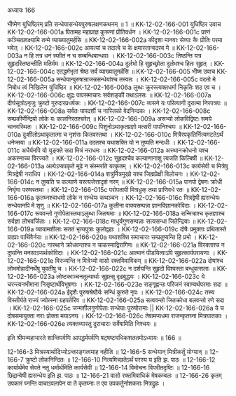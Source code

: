 अध्यायः 166

भीष्मेण युधिष्ठिरम् प्रति सन्धेयासन्धेयपुरुषलक्षणकथनम् ॥ 1 ॥
KK-12-02-166-001	युधिष्ठिर उवाच 
KK-12-02-166-001a	पितामह महाप्राज्ञ कुरूणां प्रीतिवर्धन ।
KK-12-02-166-001c	प्रश्नं कञ्चित्प्रवक्ष्यामि तन्मे व्याख्यातुमर्हसि ॥
KK-12-02-166-002a	कीदृशा मानवाः सेव्याः कैः प्रीतिः परमा भवेत् ।
KK-12-02-166-002c	आयत्यां च तदात्वे च के क्षमास्तान्वदस्व मे ॥
KK-12-02-166-003a	न हि तत्र धनं स्फीतं न च सम्बन्धिबान्धवाः ।
KK-12-02-166-003c	तिष्ठन्ति यत्र सुहृदस्तिष्ठन्तीति मतिर्मम ॥
KK-12-02-166-004a	दुर्लभो हि सुहृच्छ्रोता दुर्लभश्च हितः सुहृत् ।
KK-12-02-166-004c	एतद्धर्मभृतां श्रेष्ठ सर्वं व्याख्यातुमर्हसि ॥
KK-12-02-166-005	भीष्म उवाच 
KK-12-02-166-005a	सन्धेयान्पुरुषान्राजन्नसन्धेयांश्च तत्त्वतः ।
KK-12-02-166-005c	वदतो मे निबोध त्वं निखिलेन युधिष्ठिर ॥
KK-12-02-166-006a	लुब्धः क्रूरस्त्यक्तधर्मा निकृतिः शठ एव च ।
KK-12-02-166-006c	क्षुद्रः पापसमाचारः सर्वशङ्की तथाऽलसः ॥
KK-12-02-166-007a	दीर्घसूत्रोऽनृजुः क्रुष्टो गुरुदारप्रधर्षकः ।
KK-12-02-166-007c	व्यसने यः परित्यागी दुरात्मा निरपत्रपः ॥
KK-12-02-166-008a	सर्वतः पापदर्शी च नास्तिको वेदनिन्दकः ।
KK-12-02-166-008c	सम्प्रकीर्णेन्द्रियो लोके यः कालनिरतश्चरेत् ॥
KK-12-02-166-009a	असभ्यो लोकविद्विष्टः समये चानवस्थितः ।
KK-12-02-166-009c	पिशुनोऽथाकृतप्रज्ञो मत्सरी पापनिश्चयः ॥
KK-12-02-166-010a	दुःशीलोऽथाकृतात्मा च नृशंसः कितवस्तथा ।
KK-12-02-166-010c	मित्रैरपकृतिर्नित्यमटतेऽर्थं धनेप्सया ॥
KK-12-02-166-011a	ददतश्च यथाशक्ति यो न तुष्यति मन्दधीः ।
KK-12-02-166-011c	अधैर्यमपि यो युङ्क्ते सदा मित्रं नराधमः ॥
KK-12-02-166-012a	अस्थानक्रोधनो यश्च अकस्माच्च विरज्यते ।
KK-12-02-166-012c	सुहृदश्चैव कल्याणानाशु त्यजति किल्बिषी ॥
KK-12-02-166-013a	अल्पेऽप्यपकृते मूढे न संस्मरति यत्कृतम् ।
KK-12-02-166-013c	कार्यसेवी च मित्रेषु मित्रद्वेषी नराधिप ।
KK-12-02-166-014a	शत्रुर्मित्रमुखो यश्च जिह्मप्रेक्षी विलोचनः ।
KK-12-02-166-014c	न तुष्यति च कल्याणे यस्त्यजेत्तादृशं नरम् ॥
KK-12-02-166-015a	पानपो द्वेषणः क्रोधी निर्घृणः परुषस्तथा ।
KK-12-02-166-015c	परोपतापी मित्रध्रुक् तथा प्राणिवधे रतः ॥
KK-12-02-166-016a	कृतघ्नश्चाधमो लोके न सन्धेयः कथञ्चन ।
KK-12-02-166-016c	मित्रद्वेषी ह्यसन्धेयः सन्धेयानपि मे शृणु ॥
KK-12-02-166-017a	कुलीना वाक्यसम्पन्ना ज्ञानविज्ञानकोविदाः ।
KK-12-02-166-017c	रूपवन्तो गुणोपेतास्तथाऽलुब्धा जितश्रमाः ॥
KK-12-02-166-018a	सन्मित्राश्च कृतज्ञाश्च सर्वज्ञा लोभवर्जिताः ।
KK-12-02-166-018c	माधुर्यगुणसम्पन्नाः सत्यसन्धा जितेन्द्रियाः ॥
KK-12-02-166-019a	व्यायामशीलाः सततं भृत्यपुत्राः कुलोद्वहाः ।
KK-12-02-166-019c	दोषैः प्रमुक्ताः प्रथितास्ते ग्राह्याः पार्थिवैर्नराः ॥
KK-12-02-166-020a	यथाशक्ति समाचाराः सम्प्रतुष्यन्ति हि प्रभो ।
KK-12-02-166-020c	नास्थाने क्रोधवन्तश्च न चाकस्माद्विरागिणः ॥
KK-12-02-166-021a	विरक्ताश्च न दुष्यन्ति मनसाऽप्यर्थकोविदाः ।
KK-12-02-166-021c	आत्मानं पीडयित्वाऽपि सुहृत्कार्यपरायणाः ।
KK-12-02-166-021e	विरज्यन्ति न मित्रेभ्यो वासो रक्तमिवाविकम् ॥
KK-12-02-166-022a	दोषांश्च लोभमोहादीनर्थेषु युवतीषु च ।
KK-12-02-166-022c	न दर्शयन्ति सुहृदो विश्वस्ता बन्धुवत्सलाः ॥
KK-12-02-166-023a	लोष्टकाञ्चनतुल्यार्थाः सुहृत्सु दृढबुद्धयः ।
KK-12-02-166-023c	ये चरन्त्यनभीमाना निसृष्टार्थविभूषणाः ।
KK-12-02-166-023e	सङ्गृह्णन्तः परिजनं स्वाम्यर्थपरमाः सदा ॥
KK-12-02-166-024a	ईदृशैः पुरुषश्रेष्ठैर्यः सन्धिं कुरुते नृपः ।
KK-12-02-166-024c	तस्य विस्तीर्यते राज्यं ज्योत्स्ना ग्रहपतेरिव ॥
KK-12-02-166-025a	सत्ववन्तो जितक्रोधा बलवन्तो रणे सदा ।
KK-12-02-166-025c	जन्मशीलगुणोपेताः सन्धेयाः पुरुषोत्तमाः ||
KK-12-02-166-026a	ये च दोषसमायुक्ता नराः प्रोक्ता मयाऽनघ ।
KK-12-02-166-026c	तेषामप्यधमा राजन्कृतघ्ना मित्रघातकाः ।
KK-12-02-166-026e	त्यक्तव्यास्तु दुराचाराः सर्वेषामिति निश्चयः ॥

इति श्रीमन्महाभारते शान्तिपर्वणि आपद्धर्मपर्वणि षट्षष्ट्यधिकशततमोऽध्यायः ॥ 166 ॥

12-166-3 मित्रस्यार्थादिभ्योऽन्तरङ्गत्वमाह नहीति ॥ 12-166-5 सन्धेयान् मित्रीकर्तुं योग्यान् ॥ 12-166-7 क्रुष्टो लोकनिन्दितः ॥ 12-166-10 नित्यमिच्छतेऽर्थं परस्य य इति झ. पाठः ॥ 12-166-12 कार्यार्थमेव सेवते नतु धर्मार्थमिति कार्यसेवी ॥ 12-166-14 विमोचनः विपरीतदृष्टिः ॥ 12-166-16 छिद्रान्वेषी ह्यसन्धेय इति झ. पाठः ॥ 12-166-21 वासो रक्तमिवाधिकं मेषकम्बलः ॥ 12-166-26 कृतम् उपकारं घ्नन्ति वाचाऽपलापेन वा ते कृतघ्नाः त एव उपकर्तुर्नाशकराः मित्रद्रुहः ।
